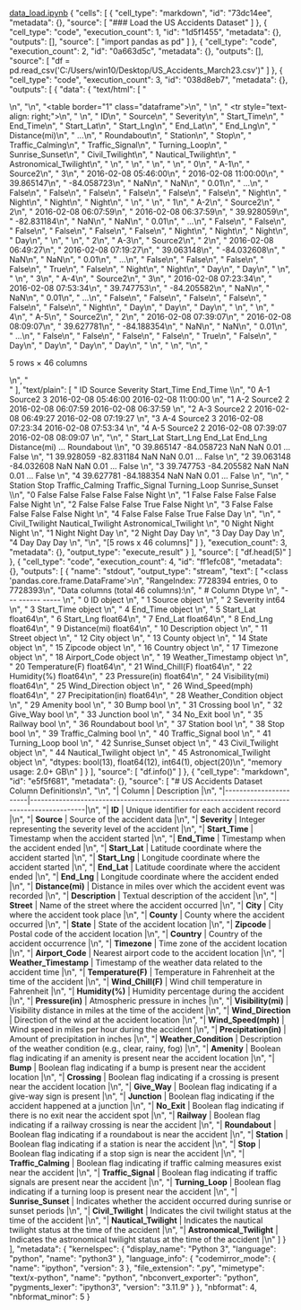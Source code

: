 
[data_load.ipynb](https://github.com/user-attachments/files/22619978/data_load.ipynb)
{
 "cells": [
  {
   "cell_type": "markdown",
   "id": "73dc14ee",
   "metadata": {},
   "source": [
    "### Load the US Accidents Dataset"
   ]
  },
  {
   "cell_type": "code",
   "execution_count": 1,
   "id": "1d5f1455",
   "metadata": {},
   "outputs": [],
   "source": [
    "import pandas as pd"
   ]
  },
  {
   "cell_type": "code",
   "execution_count": 2,
   "id": "0a663d5c",
   "metadata": {},
   "outputs": [],
   "source": [
    "df = pd.read_csv('C:/Users/win10/Desktop/US_Accidents_March23.csv')"
   ]
  },
  {
   "cell_type": "code",
   "execution_count": 3,
   "id": "038d8eb7",
   "metadata": {},
   "outputs": [
    {
     "data": {
      "text/html": [
       "<div>\n",
       "<style scoped>\n",
       "    .dataframe tbody tr th:only-of-type {\n",
       "        vertical-align: middle;\n",
       "    }\n",
       "\n",
       "    .dataframe tbody tr th {\n",
       "        vertical-align: top;\n",
       "    }\n",
       "\n",
       "    .dataframe thead th {\n",
       "        text-align: right;\n",
       "    }\n",
       "</style>\n",
       "<table border=\"1\" class=\"dataframe\">\n",
       "  <thead>\n",
       "    <tr style=\"text-align: right;\">\n",
       "      <th></th>\n",
       "      <th>ID</th>\n",
       "      <th>Source</th>\n",
       "      <th>Severity</th>\n",
       "      <th>Start_Time</th>\n",
       "      <th>End_Time</th>\n",
       "      <th>Start_Lat</th>\n",
       "      <th>Start_Lng</th>\n",
       "      <th>End_Lat</th>\n",
       "      <th>End_Lng</th>\n",
       "      <th>Distance(mi)</th>\n",
       "      <th>...</th>\n",
       "      <th>Roundabout</th>\n",
       "      <th>Station</th>\n",
       "      <th>Stop</th>\n",
       "      <th>Traffic_Calming</th>\n",
       "      <th>Traffic_Signal</th>\n",
       "      <th>Turning_Loop</th>\n",
       "      <th>Sunrise_Sunset</th>\n",
       "      <th>Civil_Twilight</th>\n",
       "      <th>Nautical_Twilight</th>\n",
       "      <th>Astronomical_Twilight</th>\n",
       "    </tr>\n",
       "  </thead>\n",
       "  <tbody>\n",
       "    <tr>\n",
       "      <th>0</th>\n",
       "      <td>A-1</td>\n",
       "      <td>Source2</td>\n",
       "      <td>3</td>\n",
       "      <td>2016-02-08 05:46:00</td>\n",
       "      <td>2016-02-08 11:00:00</td>\n",
       "      <td>39.865147</td>\n",
       "      <td>-84.058723</td>\n",
       "      <td>NaN</td>\n",
       "      <td>NaN</td>\n",
       "      <td>0.01</td>\n",
       "      <td>...</td>\n",
       "      <td>False</td>\n",
       "      <td>False</td>\n",
       "      <td>False</td>\n",
       "      <td>False</td>\n",
       "      <td>False</td>\n",
       "      <td>False</td>\n",
       "      <td>Night</td>\n",
       "      <td>Night</td>\n",
       "      <td>Night</td>\n",
       "      <td>Night</td>\n",
       "    </tr>\n",
       "    <tr>\n",
       "      <th>1</th>\n",
       "      <td>A-2</td>\n",
       "      <td>Source2</td>\n",
       "      <td>2</td>\n",
       "      <td>2016-02-08 06:07:59</td>\n",
       "      <td>2016-02-08 06:37:59</td>\n",
       "      <td>39.928059</td>\n",
       "      <td>-82.831184</td>\n",
       "      <td>NaN</td>\n",
       "      <td>NaN</td>\n",
       "      <td>0.01</td>\n",
       "      <td>...</td>\n",
       "      <td>False</td>\n",
       "      <td>False</td>\n",
       "      <td>False</td>\n",
       "      <td>False</td>\n",
       "      <td>False</td>\n",
       "      <td>False</td>\n",
       "      <td>Night</td>\n",
       "      <td>Night</td>\n",
       "      <td>Night</td>\n",
       "      <td>Day</td>\n",
       "    </tr>\n",
       "    <tr>\n",
       "      <th>2</th>\n",
       "      <td>A-3</td>\n",
       "      <td>Source2</td>\n",
       "      <td>2</td>\n",
       "      <td>2016-02-08 06:49:27</td>\n",
       "      <td>2016-02-08 07:19:27</td>\n",
       "      <td>39.063148</td>\n",
       "      <td>-84.032608</td>\n",
       "      <td>NaN</td>\n",
       "      <td>NaN</td>\n",
       "      <td>0.01</td>\n",
       "      <td>...</td>\n",
       "      <td>False</td>\n",
       "      <td>False</td>\n",
       "      <td>False</td>\n",
       "      <td>False</td>\n",
       "      <td>True</td>\n",
       "      <td>False</td>\n",
       "      <td>Night</td>\n",
       "      <td>Night</td>\n",
       "      <td>Day</td>\n",
       "      <td>Day</td>\n",
       "    </tr>\n",
       "    <tr>\n",
       "      <th>3</th>\n",
       "      <td>A-4</td>\n",
       "      <td>Source2</td>\n",
       "      <td>3</td>\n",
       "      <td>2016-02-08 07:23:34</td>\n",
       "      <td>2016-02-08 07:53:34</td>\n",
       "      <td>39.747753</td>\n",
       "      <td>-84.205582</td>\n",
       "      <td>NaN</td>\n",
       "      <td>NaN</td>\n",
       "      <td>0.01</td>\n",
       "      <td>...</td>\n",
       "      <td>False</td>\n",
       "      <td>False</td>\n",
       "      <td>False</td>\n",
       "      <td>False</td>\n",
       "      <td>False</td>\n",
       "      <td>False</td>\n",
       "      <td>Night</td>\n",
       "      <td>Day</td>\n",
       "      <td>Day</td>\n",
       "      <td>Day</td>\n",
       "    </tr>\n",
       "    <tr>\n",
       "      <th>4</th>\n",
       "      <td>A-5</td>\n",
       "      <td>Source2</td>\n",
       "      <td>2</td>\n",
       "      <td>2016-02-08 07:39:07</td>\n",
       "      <td>2016-02-08 08:09:07</td>\n",
       "      <td>39.627781</td>\n",
       "      <td>-84.188354</td>\n",
       "      <td>NaN</td>\n",
       "      <td>NaN</td>\n",
       "      <td>0.01</td>\n",
       "      <td>...</td>\n",
       "      <td>False</td>\n",
       "      <td>False</td>\n",
       "      <td>False</td>\n",
       "      <td>False</td>\n",
       "      <td>True</td>\n",
       "      <td>False</td>\n",
       "      <td>Day</td>\n",
       "      <td>Day</td>\n",
       "      <td>Day</td>\n",
       "      <td>Day</td>\n",
       "    </tr>\n",
       "  </tbody>\n",
       "</table>\n",
       "<p>5 rows × 46 columns</p>\n",
       "</div>"
      ],
      "text/plain": [
       "    ID   Source  Severity           Start_Time             End_Time  \\\n",
       "0  A-1  Source2         3  2016-02-08 05:46:00  2016-02-08 11:00:00   \n",
       "1  A-2  Source2         2  2016-02-08 06:07:59  2016-02-08 06:37:59   \n",
       "2  A-3  Source2         2  2016-02-08 06:49:27  2016-02-08 07:19:27   \n",
       "3  A-4  Source2         3  2016-02-08 07:23:34  2016-02-08 07:53:34   \n",
       "4  A-5  Source2         2  2016-02-08 07:39:07  2016-02-08 08:09:07   \n",
       "\n",
       "   Start_Lat  Start_Lng  End_Lat  End_Lng  Distance(mi)  ... Roundabout  \\\n",
       "0  39.865147 -84.058723      NaN      NaN          0.01  ...      False   \n",
       "1  39.928059 -82.831184      NaN      NaN          0.01  ...      False   \n",
       "2  39.063148 -84.032608      NaN      NaN          0.01  ...      False   \n",
       "3  39.747753 -84.205582      NaN      NaN          0.01  ...      False   \n",
       "4  39.627781 -84.188354      NaN      NaN          0.01  ...      False   \n",
       "\n",
       "  Station   Stop Traffic_Calming Traffic_Signal Turning_Loop Sunrise_Sunset  \\\n",
       "0   False  False           False          False        False          Night   \n",
       "1   False  False           False          False        False          Night   \n",
       "2   False  False           False           True        False          Night   \n",
       "3   False  False           False          False        False          Night   \n",
       "4   False  False           False           True        False            Day   \n",
       "\n",
       "  Civil_Twilight Nautical_Twilight Astronomical_Twilight  \n",
       "0          Night             Night                 Night  \n",
       "1          Night             Night                   Day  \n",
       "2          Night               Day                   Day  \n",
       "3            Day               Day                   Day  \n",
       "4            Day               Day                   Day  \n",
       "\n",
       "[5 rows x 46 columns]"
      ]
     },
     "execution_count": 3,
     "metadata": {},
     "output_type": "execute_result"
    }
   ],
   "source": [
    "df.head(5)"
   ]
  },
  {
   "cell_type": "code",
   "execution_count": 4,
   "id": "ff1efc08",
   "metadata": {},
   "outputs": [
    {
     "name": "stdout",
     "output_type": "stream",
     "text": [
      "<class 'pandas.core.frame.DataFrame'>\n",
      "RangeIndex: 7728394 entries, 0 to 7728393\n",
      "Data columns (total 46 columns):\n",
      " #   Column                 Dtype  \n",
      "---  ------                 -----  \n",
      " 0   ID                     object \n",
      " 1   Source                 object \n",
      " 2   Severity               int64  \n",
      " 3   Start_Time             object \n",
      " 4   End_Time               object \n",
      " 5   Start_Lat              float64\n",
      " 6   Start_Lng              float64\n",
      " 7   End_Lat                float64\n",
      " 8   End_Lng                float64\n",
      " 9   Distance(mi)           float64\n",
      " 10  Description            object \n",
      " 11  Street                 object \n",
      " 12  City                   object \n",
      " 13  County                 object \n",
      " 14  State                  object \n",
      " 15  Zipcode                object \n",
      " 16  Country                object \n",
      " 17  Timezone               object \n",
      " 18  Airport_Code           object \n",
      " 19  Weather_Timestamp      object \n",
      " 20  Temperature(F)         float64\n",
      " 21  Wind_Chill(F)          float64\n",
      " 22  Humidity(%)            float64\n",
      " 23  Pressure(in)           float64\n",
      " 24  Visibility(mi)         float64\n",
      " 25  Wind_Direction         object \n",
      " 26  Wind_Speed(mph)        float64\n",
      " 27  Precipitation(in)      float64\n",
      " 28  Weather_Condition      object \n",
      " 29  Amenity                bool   \n",
      " 30  Bump                   bool   \n",
      " 31  Crossing               bool   \n",
      " 32  Give_Way               bool   \n",
      " 33  Junction               bool   \n",
      " 34  No_Exit                bool   \n",
      " 35  Railway                bool   \n",
      " 36  Roundabout             bool   \n",
      " 37  Station                bool   \n",
      " 38  Stop                   bool   \n",
      " 39  Traffic_Calming        bool   \n",
      " 40  Traffic_Signal         bool   \n",
      " 41  Turning_Loop           bool   \n",
      " 42  Sunrise_Sunset         object \n",
      " 43  Civil_Twilight         object \n",
      " 44  Nautical_Twilight      object \n",
      " 45  Astronomical_Twilight  object \n",
      "dtypes: bool(13), float64(12), int64(1), object(20)\n",
      "memory usage: 2.0+ GB\n"
     ]
    }
   ],
   "source": [
    "df.info()"
   ]
  },
  {
   "cell_type": "markdown",
   "id": "e5f5f681",
   "metadata": {},
   "source": [
    "# US Accidents Dataset Column Definitions\n",
    "\n",
    "| Column                | Description                                                                                 |\n",
    "|-----------------------|---------------------------------------------------------------------------------------------|\n",
    "| **ID**                | Unique identifier for each accident record                                                  |\n",
    "| **Source**            | Source of the accident data                                                                 |\n",
    "| **Severity**          | Integer representing the severity level of the accident                                    |\n",
    "| **Start_Time**        | Timestamp when the accident started                                                        |\n",
    "| **End_Time**          | Timestamp when the accident ended                                                          |\n",
    "| **Start_Lat**         | Latitude coordinate where the accident started                                             |\n",
    "| **Start_Lng**         | Longitude coordinate where the accident started                                            |\n",
    "| **End_Lat**           | Latitude coordinate where the accident ended                                               |\n",
    "| **End_Lng**           | Longitude coordinate where the accident ended                                              |\n",
    "| **Distance(mi)**      | Distance in miles over which the accident event was recorded                               |\n",
    "| **Description**       | Textual description of the accident                                                       |\n",
    "| **Street**            | Name of the street where the accident occurred                                            |\n",
    "| **City**              | City where the accident took place                                                        |\n",
    "| **County**            | County where the accident occurred                                                        |\n",
    "| **State**             | State of the accident location                                                            |\n",
    "| **Zipcode**           | Postal code of the accident location                                                      |\n",
    "| **Country**           | Country of the accident occurrence                                                        |\n",
    "| **Timezone**          | Time zone of the accident location                                                        |\n",
    "| **Airport_Code**      | Nearest airport code to the accident location                                             |\n",
    "| **Weather_Timestamp** | Timestamp of the weather data related to the accident time                                |\n",
    "| **Temperature(F)**    | Temperature in Fahrenheit at the time of the accident                                     |\n",
    "| **Wind_Chill(F)**     | Wind chill temperature in Fahrenheit                                                      |\n",
    "| **Humidity(%)**       | Humidity percentage during the accident                                                   |\n",
    "| **Pressure(in)**      | Atmospheric pressure in inches                                                           |\n",
    "| **Visibility(mi)**    | Visibility distance in miles at the time of the accident                                  |\n",
    "| **Wind_Direction**    | Direction of the wind at the accident location                                            |\n",
    "| **Wind_Speed(mph)**   | Wind speed in miles per hour during the accident                                         |\n",
    "| **Precipitation(in)** | Amount of precipitation in inches                                                        |\n",
    "| **Weather_Condition** | Description of the weather condition (e.g., clear, rainy, fog)                            |\n",
    "| **Amenity**           | Boolean flag indicating if an amenity is present near the accident location               |\n",
    "| **Bump**              | Boolean flag indicating if a bump is present near the accident location                   |\n",
    "| **Crossing**          | Boolean flag indicating if a crossing is present near the accident location               |\n",
    "| **Give_Way**          | Boolean flag indicating if a give-way sign is present                                    |\n",
    "| **Junction**          | Boolean flag indicating if the accident happened at a junction                            |\n",
    "| **No_Exit**           | Boolean flag indicating if there is no exit near the accident spot                        |\n",
    "| **Railway**           | Boolean flag indicating if a railway crossing is near the accident                        |\n",
    "| **Roundabout**        | Boolean flag indicating if a roundabout is near the accident                             |\n",
    "| **Station**           | Boolean flag indicating if a station is near the accident                                |\n",
    "| **Stop**              | Boolean flag indicating if a stop sign is near the accident                              |\n",
    "| **Traffic_Calming**   | Boolean flag indicating if traffic calming measures exist near the accident              |\n",
    "| **Traffic_Signal**    | Boolean flag indicating if traffic signals are present near the accident                  |\n",
    "| **Turning_Loop**      | Boolean flag indicating if a turning loop is present near the accident                   |\n",
    "| **Sunrise_Sunset**    | Indicates whether the accident occurred during sunrise or sunset periods                  |\n",
    "| **Civil_Twilight**    | Indicates the civil twilight status at the time of the accident                          |\n",
    "| **Nautical_Twilight** | Indicates the nautical twilight status at the time of the accident                       |\n",
    "| **Astronomical_Twilight** | Indicates the astronomical twilight status at the time of the accident               |\n"
   ]
  }
 ],
 "metadata": {
  "kernelspec": {
   "display_name": "Python 3",
   "language": "python",
   "name": "python3"
  },
  "language_info": {
   "codemirror_mode": {
    "name": "ipython",
    "version": 3
   },
   "file_extension": ".py",
   "mimetype": "text/x-python",
   "name": "python",
   "nbconvert_exporter": "python",
   "pygments_lexer": "ipython3",
   "version": "3.11.9"
  }
 },
 "nbformat": 4,
 "nbformat_minor": 5
}
